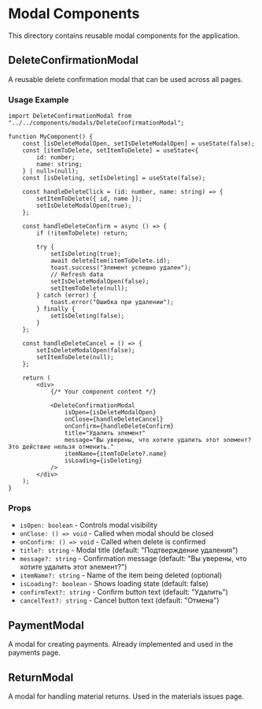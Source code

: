 # Modal Components

This directory contains reusable modal components for the application.

## DeleteConfirmationModal

A reusable delete confirmation modal that can be used across all pages.

### Usage Example

```tsx
import DeleteConfirmationModal from "../../components/modals/DeleteConfirmationModal";

function MyComponent() {
    const [isDeleteModalOpen, setIsDeleteModalOpen] = useState(false);
    const [itemToDelete, setItemToDelete] = useState<{
        id: number;
        name: string;
    } | null>(null);
    const [isDeleting, setIsDeleting] = useState(false);

    const handleDeleteClick = (id: number, name: string) => {
        setItemToDelete({ id, name });
        setIsDeleteModalOpen(true);
    };

    const handleDeleteConfirm = async () => {
        if (!itemToDelete) return;

        try {
            setIsDeleting(true);
            await deleteItem(itemToDelete.id);
            toast.success("Элемент успешно удален");
            // Refresh data
            setIsDeleteModalOpen(false);
            setItemToDelete(null);
        } catch (error) {
            toast.error("Ошибка при удалении");
        } finally {
            setIsDeleting(false);
        }
    };

    const handleDeleteCancel = () => {
        setIsDeleteModalOpen(false);
        setItemToDelete(null);
    };

    return (
        <div>
            {/* Your component content */}

            <DeleteConfirmationModal
                isOpen={isDeleteModalOpen}
                onClose={handleDeleteCancel}
                onConfirm={handleDeleteConfirm}
                title="Удалить элемент"
                message="Вы уверены, что хотите удалить этот элемент? Это действие нельзя отменить."
                itemName={itemToDelete?.name}
                isLoading={isDeleting}
            />
        </div>
    );
}
```

### Props

-   `isOpen: boolean` - Controls modal visibility
-   `onClose: () => void` - Called when modal should be closed
-   `onConfirm: () => void` - Called when delete is confirmed
-   `title?: string` - Modal title (default: "Подтверждение удаления")
-   `message?: string` - Confirmation message (default: "Вы уверены, что хотите удалить этот элемент?")
-   `itemName?: string` - Name of the item being deleted (optional)
-   `isLoading?: boolean` - Shows loading state (default: false)
-   `confirmText?: string` - Confirm button text (default: "Удалить")
-   `cancelText?: string` - Cancel button text (default: "Отмена")

## PaymentModal

A modal for creating payments. Already implemented and used in the payments page.

## ReturnModal

A modal for handling material returns. Used in the materials issues page.

